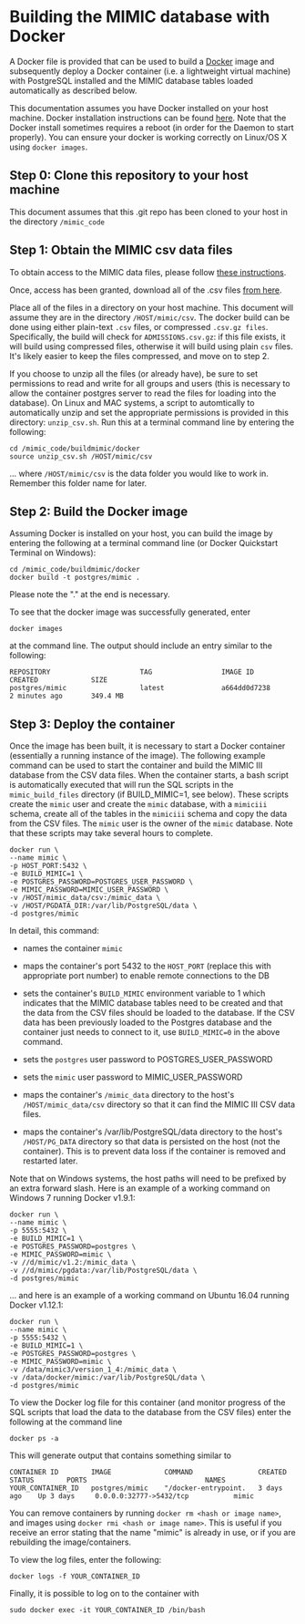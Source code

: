 # Building the MIMIC database with Docker

A Docker file is provided that can be used to build a
[Docker](https://www.docker.com/) image and subsequently deploy a Docker container (i.e.
a lightweight virtual machine) with PostgreSQL installed and the MIMIC database tables
loaded automatically as described below.

This documentation assumes you have Docker installed on your host machine. Docker
installation instructions can be found [here](https://docs.docker.com/). Note that
the Docker install sometimes requires a reboot (in order for the Daemon to start properly).
You can ensure your docker is working correctly on Linux/OS X using `docker images`.

## Step 0: Clone this repository to your host machine

This document assumes that this .git repo has been cloned to your host in the directory
`/mimic_code`

## Step 1: Obtain the MIMIC csv data files

To obtain access to the MIMIC data files, please follow
[these instructions](http://mimic.physionet.org/gettingstarted/access/).

Once, access has been granted, download all of the .csv files
[from here](https://physionet.org/works/MIMICIIIClinicalDatabase/files/).

Place all of the files in a directory on your host machine. This document will assume
they are in the directory `/HOST/mimic/csv`. The docker build can be done using either
plain-text `.csv` files, or compressed `.csv.gz files`. Specifically, the build will
check for `ADMISSIONS.csv.gz`: if this file exists, it will build using compressed files,
otherwise it will build using plain `csv` files. It's likely easier to keep the files
compressed, and move on to step 2.

If you choose to unzip all the files (or already have), be sure to set permissions to read and write for all groups and users
(this is necessary to allow the container postgres server to read the files for loading into the database).
On Linux and MAC systems, a script to automtically to automatically unzip and set the appropriate permissions
is provided in this directory: `unzip_csv.sh`.
Run this at a terminal command line by entering the following:

    cd /mimic_code/buildmimic/docker
    source unzip_csv.sh /HOST/mimic/csv

... where `/HOST/mimic/csv` is the data folder you would like to work in. Remember this folder name for later.

## Step 2: Build the Docker image

Assuming Docker is installed on your host, you can build the image by entering the
following at a terminal command line (or Docker Quickstart Terminal on Windows):

    cd /mimic_code/buildmimic/docker
    docker build -t postgres/mimic .

Please note the "." at the end is necessary.

To see that the docker image was successfully generated, enter

    docker images

at the command line. The output should include an entry similar to the following:

    REPOSITORY                      TAG                 IMAGE ID            CREATED             SIZE
    postgres/mimic                  latest              a664dd0d7238        2 minutes ago       349.4 MB

## Step 3: Deploy the container

Once the image has been built, it is necessary to start a Docker container (essentially a
running instance of the image). The following example command can be used to start the
container and build the MIMIC III database from the CSV data files. When the container
starts, a bash script is automatically executed that will run the SQL scripts in the
`mimic_build_files` directory (if BUILD_MIMIC=1, see below). These scripts create
the `mimic` user and create the `mimic` database, with a `mimiciii` schema, create all
of the tables in the `mimiciii` schema and copy the data from the CSV files. The `mimic` user
is the owner of the `mimic` database. Note that these scripts may take several hours to complete.

    docker run \
    --name mimic \
    -p HOST_PORT:5432 \
    -e BUILD_MIMIC=1 \
    -e POSTGRES_PASSWORD=POSTGRES_USER_PASSWORD \
    -e MIMIC_PASSWORD=MIMIC_USER_PASSWORD \
    -v /HOST/mimic_data/csv:/mimic_data \
    -v /HOST/PGDATA_DIR:/var/lib/PostgreSQL/data \
    -d postgres/mimic

In detail, this command:

* names the container `mimic`

* maps the container's port 5432 to the `HOST_PORT` (replace this with appropriate port number)
to enable remote connections to the DB

* sets the container's `BUILD_MIMIC` environment variable to 1 which indicates that the MIMIC database
tables need to be created and that the data from the CSV files should be loaded to the database. If the
CSV data has been previously loaded to the Postgres database and the container just needs to connect
to it, use `BUILD_MIMIC=0` in the above command.

* sets the `postgres` user password to POSTGRES_USER_PASSWORD

* sets the `mimic` user password to MIMIC_USER_PASSWORD

* maps the container's `/mimic_data` directory to the host's `/HOST/mimic_data/csv` directory
so that it can find the MIMIC III CSV data files.

* maps the container's /var/lib/PostgreSQL/data directory to the host's `/HOST/PG_DATA`
directory so that data is persisted on the host (not the container). This is to
prevent data loss if the container is removed and restarted later.

Note that on Windows systems, the host paths will need to be prefixed by an extra forward slash. Here is an example of a working command on Windows 7 running Docker v1.9.1:

    docker run \
    --name mimic \
    -p 5555:5432 \
    -e BUILD_MIMIC=1 \
    -e POSTGRES_PASSWORD=postgres \
    -e MIMIC_PASSWORD=mimic \
    -v //d/mimic/v1.2:/mimic_data \
    -v //d/mimic/pgdata:/var/lib/PostgreSQL/data \
    -d postgres/mimic

... and here is an example of a working command on Ubuntu 16.04 running Docker v1.12.1:

    docker run \
    --name mimic \
    -p 5555:5432 \
    -e BUILD_MIMIC=1 \
    -e POSTGRES_PASSWORD=postgres \
    -e MIMIC_PASSWORD=mimic \
    -v /data/mimic3/version_1_4:/mimic_data \
    -v /data/docker/mimic:/var/lib/PostgreSQL/data \
    -d postgres/mimic

To view the Docker log file for this container (and monitor progress of the SQL scripts that
load the data to the database from the CSV files) enter the following at the command line

    docker ps -a

This will generate output that contains something similar to

    CONTAINER ID        IMAGE             COMMAND                CREATED       STATUS        PORTS                             NAMES
    YOUR_CONTAINER_ID   postgres/mimic    "/docker-entrypoint.   3 days ago    Up 3 days     0.0.0.0:32777->5432/tcp           mimic

You can remove containers by running `docker rm <hash or image name>`, and images using `docker rmi <hash or image name>`.
This is useful if you receive an error stating that the name "mimic" is already in use, or if you are rebuilding the image/containers.

To view the log files, enter the following:

    docker logs -f YOUR_CONTAINER_ID

Finally, it is possible to log on to the container with

    sudo docker exec -it YOUR_CONTAINER_ID /bin/bash
